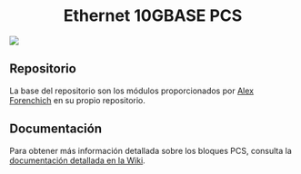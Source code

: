 <h1 align="center"> Ethernet 10GBASE PCS </h1>

<p align="left">
   <img src="https://img.shields.io/badge/STATUS-EN%20DESAROLLO-green">
</p>

## Repositorio
La base del repositorio son los módulos proporcionados por [Alex Forenchich](https://github.com/alexforencich/verilog-ethernet) en su propio repositorio.

## Documentación
Para obtener más información detallada sobre los bloques PCS, consulta la [documentación detallada en la Wiki](https://github.com/sofiavalos/Ethernet_10g_PCS/wiki/Bloques-PCS).

